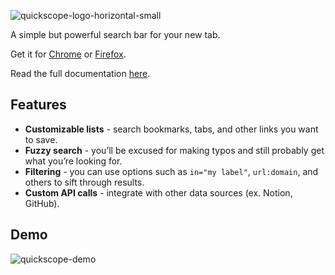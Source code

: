 ![quickscope-logo-horizontal-small](https://user-images.githubusercontent.com/22242264/152638377-6c5b49b8-9d75-42c9-816a-9b9edc99c0bc.png)


A simple but powerful search bar for your new tab.

Get it for [Chrome](https://chrome.google.com/webstore/detail/quickscope/oabedmmfkalfcjpihkodnbggajagkocj) or [Firefox](https://addons.mozilla.org/en-US/firefox/addon/quickscope).

Read the full documentation [here](https://ledesmablt.notion.site/quickscope-4bf6ef806e314db5b52d11c8afb0471c).

## Features
- **Customizable lists** - search bookmarks, tabs, and other links you want to save.
- **Fuzzy search** - you’ll be excused for making typos and still probably get what you’re looking for.
- **Filtering** - you can use options such as `in="my label"`, `url:domain`, and others to sift through results.
- **Custom API calls** - integrate with other data sources (ex. Notion, GitHub).

## Demo

![quickscope-demo](https://user-images.githubusercontent.com/22242264/152639247-f50bf847-26f8-490a-8d2e-5cae1e8ec66a.gif)
